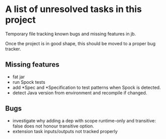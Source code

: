 # A list of unresolved tasks in this project

Temporary file tracking known bugs and missing features in jb.

Once the project is in good shape, this should be moved to a proper bug tracker.

## Missing features

- fat jar
- run Spock tests
- add *Spec and *Specification to test patterns when Spock is detected.
- detect Java version from environment and recompile if changed.

## Bugs

- investigate why adding a dep with scope runtime-only and transitive: false does not honour transitive option.
- extension task inputs/outputs not tracked properly
